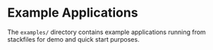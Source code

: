 # Example Applications

The `examples/` directory contains example applications running from stackfiles for demo and quick start purposes.